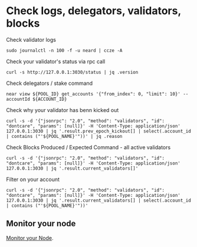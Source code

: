 # Check logs, delegators, validators, blocks

Check validator logs
```
sudo journalctl -n 100 -f -u neard | ccze -A
```

Check your validator's status via rpc call
```
curl -s http://127.0.0.1:3030/status | jq .version
```

Check delegators / stake command
```
near view ${POOL_ID} get_accounts '{"from_index": 0, "limit": 10}' --accountId ${ACCOUNT_ID}
```

Check why your validator has benn kicked out
```
curl -s -d '{"jsonrpc": "2.0", "method": "validators", "id": "dontcare", "params": [null]}' -H 'Content-Type: application/json' 127.0.0.1:3030 | jq '.result.prev_epoch_kickout[] | select(.account_id | contains ("'${POOL_NAME}'"))' | jq .reason
```

Check Blocks Produced / Expected Command - all active validators
```
curl -s -d '{"jsonrpc": "2.0", "method": "validators", "id": "dontcare", "params": [null]}' -H 'Content-Type: application/json' 127.0.0.1:3030 | jq '.result.current_validators[]'
```

Filter on your account
```
curl -s -d '{"jsonrpc": "2.0", "method": "validators", "id": "dontcare", "params": [null]}' -H 'Content-Type: application/json' 127.0.0.1:3030 | jq '.result.current_validators[] | select(.account_id | contains ("'${POOL_NAME}'"))'
```

## Monitor your node 

[Monitor your Node](./monitor.md).
